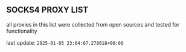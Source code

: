 ## SOCKS4 PROXY LIST

all proxies in this list were collected from open sources and tested for functionality

last update: `2025-01-05 23:04:07.278618+00:00`